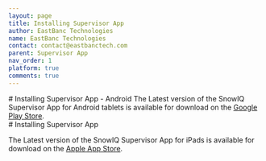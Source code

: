 ```yaml
---
layout: page
title: Installing Supervisor App
author: EastBanc Technologies
name: EastBanc Technologies
contact: contact@eastbanctech.com
parent: Supervisor App
nav_order: 1
platform: true
comments: true
---
```


<section id="Installing-Supervisor-App---Android" markdown="1" class="content-android">
# Installing Supervisor App - Android
The Latest version of the SnowIQ Supervisor App for Android tablets is available for download on the <a href="https://play.google.com/store/apps/details?id=com.eastbanctech.transitiq.snowtrax.console">Google Play Store</a>.

</section>

<section id="Installing-Supervisor-App" markdown="1" class="content-ios">
# Installing Supervisor App 

The Latest version of the SnowIQ Supervisor App for iPads is available for download on the <a href="https://apps.apple.com/us/app/snowiq-supervisor/id1537419881">Apple App Store</a>.

</section>

